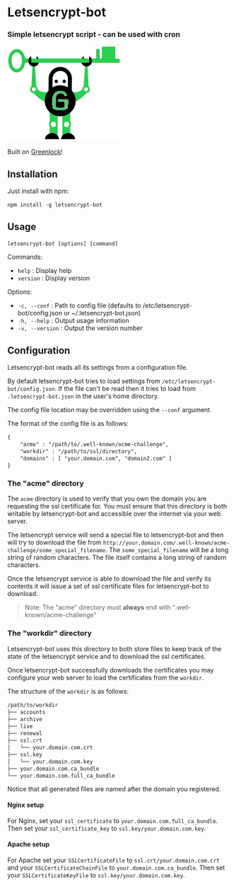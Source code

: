 Letsencrypt-bot
===============

### Simple letsencrypt script - can be used with cron

![logo](https://github.com/blocklime/letsencrypt-bot/raw/master/bot.png)

Built on [Greenlock](https://www.npmjs.com/package/greenlock)!

## Installation

Just install with npm:

    npm install -g letsencrypt-bot

## Usage

	letsencrypt-bot [options] [command]
  
Commands:

- `help`    : Display help
- `version` : Display version
  
Options:

- `-c, --conf`    : Path to config file (defaults to /etc/letsencrypt-bot/config.json or ~/.letsencrypt-bot.json)
- `-h, --help`    : Output usage information
- `-v, --version` : Output the version number

## Configuration

Letsencrypt-bot reads all its settings from a configuration file.

By default letsencrypt-bot tries to load settings from 
`/etc/letsencrypt-bot/config.json`. If the file can't be read then 
it tries to load from `.letsencrypt-bot.json` in the user's home directory.

The config file location may be overridden using the `--conf` argument.

The format of the config file is as follows:

    {
        "acme" : "/path/to/.well-known/acme-challenge",
        "workdir" : "/path/to/ssl/directory",
        "domains" : [ "your.domain.com", "domain2.com" ]
    }

### The "acme" directory

The `acme` directory is used to verify that you own the domain you are 
requesting the ssl certificate for. You must ensure that this directory
is both writable by letsencrypt-bot and accessible over the internet
via your web server.

The letsencrypt service will send a special file to letsencrypt-bot
and then will try to download the file from
`http://your.domain.com/.well-known/acme-challenge/some_special_filename`.
The `some_special_filename` will be a long string of random characters.
The file itself contains a long string of random characters.

Once the letsencrypt service is able to download the file and verify its
contents it will issue a set of ssl certificate files for letsencrypt-bot
to download.

> Note: The "acme" directory must **always** end with ".well-known/acme-challenge"

### The "workdir" directory

Letsencrypt-bot uses this directory to both store files to keep track of the
state of the letsencrypt service and to download the ssl certificates.

Once letsencrypt-bot successfully downloads the certificates you may configure
your web server to load the certificates from the `workdir`.

The structure of the `workdir` is as follows:


    /path/to/workdir
    ├── accounts
    ├── archive
    ├── live
    ├── renewal
    ├── ssl.crt
    │   └── your.domain.com.crt
    ├── ssl.key
    │   └── your.domain.com.key
    ├── your.domain.com.ca_bundle
    └── your.domain.com.full_ca_bundle


Notice that all generated files are named after the domain you registered.

#### Nginx setup

For Nginx, set your `ssl_certificate` to `your.domain.com.full_ca_bundle`.
Then set your `ssl_certificate_key` to `ssl.key/your.domain.com.key`.

#### Apache setup

For Apache set your `SSLCertificateFile` to `ssl.crt/your.domain.com.crt` and
your `SSLCertificateChainFile` to `your.domain.com.ca_bundle`.
Then set your `SSLCertificateKeyFile` to `ssl.key/your.domain.com.key`.

